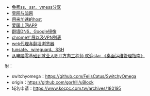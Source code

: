 * [免费ss、ssr、vmess分享](免费ss、ssr、vmess分享/)
* [零网与暗网](零网与暗网/)
* [用来加速的host](用来加速的host/)
* [爱国上网APP](爱国上网APP/)
* [翻墙DNS、Google镜像](翻墙DNS、Google镜像/)
* [chrome扩展以及VPN列表](chrome扩展以及VPN列表/)
* [web代理与翻墙浏览器](web代理与翻墙浏览器/)
* [tunsafe、wireguard、SSH](tunsafe、wireguard、SSH/)
* [从电脑零基础到就业入职IT方向工程师 欢迎star 《桌面运维管理指南》](https://github.com/hoochanlon/helpdesk-manual)

附：

* switchyomega：https://github.com/FelisCatus/SwitchyOmega
* origin：https://github.com/gorhill/uBlock
* 域名申请：https://www.kocpc.com.tw/archives/180195
